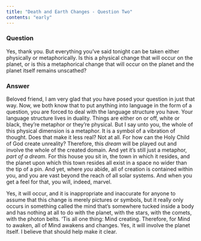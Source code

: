 ```yaml
---
title: "Death and Earth Changes - Question Two"
contents: "early"
---
```


### Question

Yes, thank you. But everything you’ve said tonight can be taken either
physically or metaphorically. Is this a physical change that will occur
on the planet, or is this a metaphorical change that will occur on the
planet and the planet itself remains unscathed?

### Answer

Beloved friend, I am very glad that you have posed your question in just
that way. Now, we both know that to put anything into language in the
form of a question, you are forced to deal with the language structure
you have. Your language structure lives in duality. Things are either on
or off, white or black, they’re metaphor or they’re physical. But I say
unto you, the whole of this physical dimension is a metaphor. It is a
symbol of a vibration of thought. Does that make it less real? Not at
all. For how can the Holy Child of God create unreality? Therefore, this
*dream* will be played out and involve the whole of the created domain.
And yet it’s still just a metaphor, *part of a dream.* For this house
you sit in, the town in which it resides, and the planet upon which this
town resides all exist in a space no wider than the tip of a pin. And
yet, where *you* abide, all of creation is contained within you, and you
are vast beyond the reach of all solar systems. And when you get a feel
for that, you will, indeed, marvel.

Yes, it will occur, and it is inappropriate and inaccurate for anyone to
assume that this change is merely pictures or symbols, but it really
only occurs in something called the mind that’s somewhere tucked inside
a body and has nothing at all to do with the planet, with the stars,
with the comets, with the photon belts. ‘Tis all one thing: Mind
creating. Therefore, for Mind to awaken, all of Mind awakens and
changes. Yes, it will involve the planet itself. I believe that should
help make it clear.

